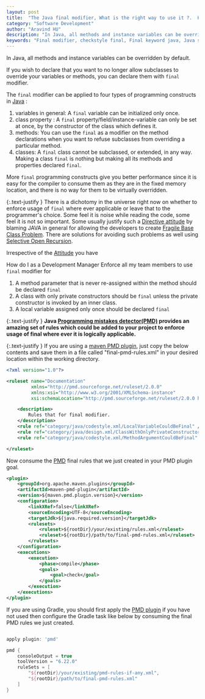```yaml
---
layout: post
title:  "The Java final modifier, What is the right way to use it ?.  How to enforce the right way? "
category: "Software Development"
author: "Aravind HU"
description: "In Java, all methods and instance variables can be overridden by default. If you wish to declare that you want to no longer allow subclasses to override your variables or methods, you can declare them with the final modifier or final keyword. In this post, I  would like to share how you can enforce your team to use it in the right way via static analysis."
keywords: "Final modifier, checkstyle final, Final keyword java, Java seal classes, prevent overriding methods and variables"
---
```


In Java, all methods and instance variables can be overridden by default.

If you wish to declare that you want to no longer allow subclasses to override your variables or methods, you can declare them with ```final``` modifier.

The ```final``` modifier can be applied to four types of programming constructs in [Java](software%20development/2015/12/12/java-terminologies.html) :

1. variables in general: A ```final``` variable can be initialized only once.
2. class property : A ```final``` property/field/instance-variable can only be set at once, by the constructor of the class which defines it.
3. methods:  You can use the ```final``` as a modifier on the method declarations when you want to refuse subclasses from overriding a particular method.
4. classes: A ```final``` class cannot be subclassed, or extended, in any way.  Making a class ```final``` is nothing but making all its methods and properties declared ```final```.

More ```final``` programming constructs give you better performance since it is easy for the compiler to consume them as they are in the fixed memory location, and there is no way for them to be virtually overridden.

{:.text-justify }
There is a  dichotomy in the universe right now on whether to enforce usage of ```final``` where ever applicable or leave that to the programmer's choice.  Some feel it is noise while reading the code, some feel it is not so important.
Some usually justify such a [Directive attitude](https://martinfowler.com/bliki/DirectingAttitude.html) by blaming JAVA in general for allowing the developers to create [Fragile Base Class Problem](https://wiki.c2.com/?FragileBaseClassProblem).
There are solutions for avoiding such problems as well using [Selective Open Recursion](https://www.cs.cmu.edu/~aldrich/papers/selective-open-recursion.pdf).

Irrespective of the [Attitude](https://martinfowler.com/bliki/SoftwareDevelopmentAttitude.html) you have

How do I as a  Development Manager Enforce all my team members to use ```final``` modifier for

1. A method parameter that is never re-assigned within the method should be declared ```final```
2. A class with only private constructors should be ```final``` unless the private constructor is invoked by an inner class.
3. A local variable assigned only once should be declared ```final```

{:.text-justify }
**Java [Programming mistakes detector(PMD)](https://pmd.github.io/pmd/index.html)  provides an amazing set of rules which could be added to your project to enforce usage of final where ever it is logically applicable.**

{:.text-justify }
If you are using a [maven PMD plugin](https://maven.apache.org/plugins/maven-pmd-plugin/), just copy the below contents and save them in a file called "final-pmd-rules.xml" in your desired location within the working directory.

```xml
<?xml version="1.0"?>

<ruleset name="Documentation"
         xmlns="http://pmd.sourceforge.net/ruleset/2.0.0"
         xmlns:xsi="http://www.w3.org/2001/XMLSchema-instance"
         xsi:schemaLocation="http://pmd.sourceforge.net/ruleset/2.0.0 https://pmd.sourceforge.io/ruleset_2_0_0.xsd">

    <description>
        Rules that for final modifier.
    </description>
    <rule ref="category/java/codestyle.xml/LocalVariableCouldBeFinal" />
    <rule ref="category/java/design.xml/ClassWithOnlyPrivateConstructorsShouldBeFinal" />
    <rule ref="category/java/codestyle.xml/MethodArgumentCouldBeFinal" />

</ruleset>
```

Now consume the [PMD](https://pmd.github.io/pmd/index.html) final rules that we just created in your PMD plugin goal. 

```xml
<plugin>
    <groupId>org.apache.maven.plugins</groupId>
    <artifactId>maven-pmd-plugin</artifactId>
    <version>${maven.pmd.plugin.version}</version>
    <configuration>
        <linkXRef>false</linkXRef>
        <sourceEncoding>UTF-8</sourceEncoding>
        <targetJdk>${java.required.version}</targetJdk>
        <rulesets>
            <ruleset>${rootDir}/your/existing/rules.xml</ruleset>
            <ruleset>${rootDir}/path/to/final-pmd-rules.xml</ruleset>
        </rulesets>
    </configuration>
    <executions>
        <execution>
            <phase>compile</phase>
            <goals>
                <goal>check</goal>
            </goals>
        </execution>
    </executions>
</plugin>
```

If you are using Gradle, you should first apply the [PMD plugin](https://docs.gradle.org/current/userguide/pmd_plugin.html) if you have not used then configure the Gradle task like below by consuming the final PMD rules we just created.

```groovy

apply plugin: 'pmd'

pmd {
    consoleOutput = true
    toolVersion = "6.22.0"
    ruleSets = [
        "${rootDir}/your/existing/pmd-rules-if-any.xml",
        "${rootDir}/path/to/final-pmd-rules.xml"
    ]
}

```

